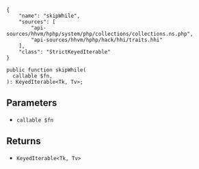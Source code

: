 ``` yamlmeta
{
    "name": "skipWhile",
    "sources": [
        "api-sources/hhvm/hphp/system/php/collections/collections.ns.php",
        "api-sources/hhvm/hphp/hack/hhi/traits.hhi"
    ],
    "class": "StrictKeyedIterable"
}
```




``` Hack
public function skipWhile(
  callable $fn,
): KeyedIterable<Tk, Tv>;
```




## Parameters




+ ` callable $fn `




## Returns




* ` KeyedIterable<Tk, Tv> `
<!-- HHAPIDOC -->

